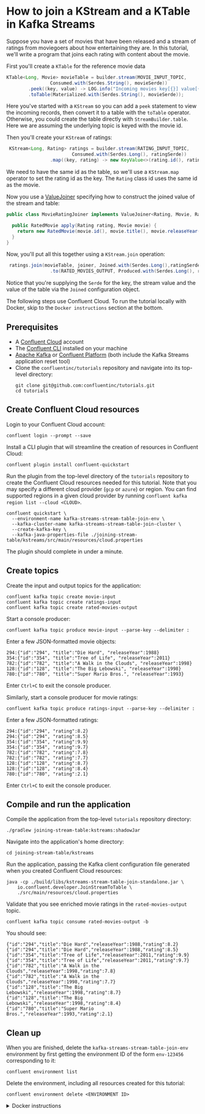 <!-- title: How to join a KStream and a KTable in Kafka Streams -->
<!-- description: In this tutorial, learn how to join a KStream and a KTable in Kafka Streams, with step-by-step instructions and supporting code. -->

# How to join a KStream and a KTable in Kafka Streams

Suppose you have a set of movies that have been released and a stream of ratings from moviegoers about how entertaining they are. In this tutorial, we'll write a program that joins each rating with content about the movie.

First you'll create a `KTable` for the reference movie data

```java
KTable<Long, Movie> movieTable = builder.stream(MOVIE_INPUT_TOPIC,
                Consumed.with(Serdes.String(), movieSerde))
        .peek((key, value) -> LOG.info("Incoming movies key[{}] value[{}]", key, value))
        .toTable(Materialized.with(Serdes.String(), movieSerde));
```

Here you've started with a `KStream` so you can add a `peek` statement to view the incoming records, then convert it to a table with the `toTable` operator.  Otherwise, you could create the table directly with `StreamBuilder.table`.  Here we are assuming the underlying topic is keyed with the movie id.

Then you'll create your `KStream` of ratings:
```java
 KStream<Long, Rating> ratings = builder.stream(RATING_INPUT_TOPIC,
                        Consumed.with(Serdes.Long(), ratingSerde))
                .map((key, rating) -> new KeyValue<>(rating.id(), rating));
```
We need to have the same id as the table, so we'll use a `KStream.map` operator to set the rating id as the key.  The `Rating` class id uses the same id as the movie.

Now you use a [ValueJoiner](https://kafka.apache.org/36/javadoc/org/apache/kafka/streams/kstream/ValueJoiner.html) specifying how to construct the joined value of the stream and table:

```java
public class MovieRatingJoiner implements ValueJoiner<Rating, Movie, RatedMovie> {

  public RatedMovie apply(Rating rating, Movie movie) {
    return new RatedMovie(movie.id(), movie.title(), movie.releaseYear(), rating.rating());
  }
}
```
Now, you'll put all this together using a `KStream.join` operation:

```java
 ratings.join(movieTable, joiner, Joined.with(Serdes.Long(),ratingSerde, movieSerde))
                .to(RATED_MOVIES_OUTPUT, Produced.with(Serdes.Long(), ratedMovieSerde));
```
Notice that you're supplying the `Serde` for the key, the stream value and the value of the table via the `Joined` configuration object.

The following steps use Confluent Cloud. To run the tutorial locally with Docker, skip to the `Docker instructions` section at the bottom.

## Prerequisites

* A [Confluent Cloud](https://confluent.cloud/signup) account
* The [Confluent CLI](https://docs.confluent.io/confluent-cli/current/install.html) installed on your machine
* [Apache Kafka](https://kafka.apache.org/downloads) or [Confluent Platform](https://docs.confluent.io/platform/current/installation/installing_cp/zip-tar.html) (both include the Kafka Streams application reset tool)
* Clone the `confluentinc/tutorials` repository and navigate into its top-level directory:
  ```shell
  git clone git@github.com:confluentinc/tutorials.git
  cd tutorials
  ```

## Create Confluent Cloud resources

Login to your Confluent Cloud account:

```shell
confluent login --prompt --save
```

Install a CLI plugin that will streamline the creation of resources in Confluent Cloud:

```shell
confluent plugin install confluent-quickstart
```

Run the plugin from the top-level directory of the `tutorials` repository to create the Confluent Cloud resources needed for this tutorial. Note that you may specify a different cloud provider (`gcp` or `azure`) or region. You can find supported regions in a given cloud provider by running `confluent kafka region list --cloud <CLOUD>`.

```shell
confluent quickstart \
  --environment-name kafka-streams-stream-table-join-env \
  --kafka-cluster-name kafka-streams-stream-table-join-cluster \
  --create-kafka-key \
  --kafka-java-properties-file ./joining-stream-table/kstreams/src/main/resources/cloud.properties
```

The plugin should complete in under a minute.

## Create topics

Create the input and output topics for the application:

```shell
confluent kafka topic create movie-input
confluent kafka topic create ratings-input
confluent kafka topic create rated-movies-output
```

Start a console producer:

```shell
confluent kafka topic produce movie-input --parse-key --delimiter :
```

Enter a few JSON-formatted movie objects:

```plaintext
294:{"id":"294", "title":"Die Hard", "releaseYear":1988}
354:{"id":"354", "title":"Tree of Life", "releaseYear":2011}
782:{"id":"782", "title":"A Walk in the Clouds", "releaseYear":1998}
128:{"id":"128", "title":"The Big Lebowski", "releaseYear":1998}
780:{"id":"780", "title":"Super Mario Bros.", "releaseYear":1993}
```

Enter `Ctrl+C` to exit the console producer.

Similarly, start a console producer for movie ratings:

```shell
confluent kafka topic produce ratings-input --parse-key --delimiter :
```

Enter a few JSON-formatted ratings:

```plaintext
294:{"id":"294", "rating":8.2}
294:{"id":"294", "rating":8.5}
354:{"id":"354", "rating":9.9}
354:{"id":"354", "rating":9.7}
782:{"id":"782", "rating":7.8}
782:{"id":"782", "rating":7.7}
128:{"id":"128", "rating":8.7}
128:{"id":"128", "rating":8.4}
780:{"id":"780", "rating":2.1}
```

Enter `Ctrl+C` to exit the console producer.

## Compile and run the application

Compile the application from the top-level `tutorials` repository directory:

```shell
./gradlew joining-stream-table:kstreams:shadowJar
```

Navigate into the application's home directory:

```shell
cd joining-stream-table/kstreams
```

Run the application, passing the Kafka client configuration file generated when you created Confluent Cloud resources:

```shell
java -cp ./build/libs/kstreams-stream-table-join-standalone.jar \
    io.confluent.developer.JoinStreamToTable \
    ./src/main/resources/cloud.properties
```

Validate that you see enriched movie ratings in the `rated-movies-output` topic.


```shell
confluent kafka topic consume rated-movies-output -b
```

You should see:

```shell
{"id":"294","title":"Die Hard","releaseYear":1988,"rating":8.2}
{"id":"294","title":"Die Hard","releaseYear":1988,"rating":8.5}
{"id":"354","title":"Tree of Life","releaseYear":2011,"rating":9.9}
{"id":"354","title":"Tree of Life","releaseYear":2011,"rating":9.7}
{"id":"782","title":"A Walk in the Clouds","releaseYear":1998,"rating":7.8}
{"id":"782","title":"A Walk in the Clouds","releaseYear":1998,"rating":7.7}
{"id":"128","title":"The Big Lebowski","releaseYear":1998,"rating":8.7}
{"id":"128","title":"The Big Lebowski","releaseYear":1998,"rating":8.4}
{"id":"780","title":"Super Mario Bros.","releaseYear":1993,"rating":2.1}
```

## Clean up

When you are finished, delete the `kafka-streams-stream-table-join-env` environment by first getting the environment ID of the form `env-123456` corresponding to it:

```shell
confluent environment list
```

Delete the environment, including all resources created for this tutorial:

```shell
confluent environment delete <ENVIRONMENT ID>
```

<details>
  <summary>Docker instructions</summary>

  ## Prerequisites

  * Docker running via [Docker Desktop](https://docs.docker.com/desktop/) or [Docker Engine](https://docs.docker.com/engine/install/)
  * [Docker Compose](https://docs.docker.com/compose/install/). Ensure that the command `docker compose version` succeeds.
  * Clone the `confluentinc/tutorials` repository and navigate into its top-level directory:
    ```shell
    git clone git@github.com:confluentinc/tutorials.git
    cd tutorials
    ```

  ## Start Kafka in Docker

  Start Kafka with the following command run from the top-level `tutorials` repository directory:

  ```shell
  docker compose -f ./docker/docker-compose-kafka.yml up -d
  ```

  ## Create topics

  Open a shell in the broker container:

  ```shell
  docker exec -it broker /bin/bash
  ```

  Create the input and output topics for the application:

  ```shell
  kafka-topics --bootstrap-server localhost:9092 --create --topic movie-input
  kafka-topics --bootstrap-server localhost:9092 --create --topic ratings-input
  kafka-topics --bootstrap-server localhost:9092 --create --topic rated-movies-output
  ```

  Start a console producer:

  ```shell
  kafka-console-producer --bootstrap-server localhost:9092 --topic movie-input \
      --property "parse.key=true" --property "key.separator=:"
  ```

  Enter a few JSON-formatted movie objects:

  ```plaintext
  294:{"id":"294", "title":"Die Hard", "releaseYear":1988}
  354:{"id":"354", "title":"Tree of Life", "releaseYear":2011}
  782:{"id":"782", "title":"A Walk in the Clouds", "releaseYear":1998}
  128:{"id":"128", "title":"The Big Lebowski", "releaseYear":1998}
  780:{"id":"780", "title":"Super Mario Bros.", "releaseYear":1993}
  ```
  
  Enter `Ctrl+C` to exit the console producer.

  Similarly, start a console producer for movie ratings:

  ```shell
  kafka-console-producer --bootstrap-server localhost:9092 --topic ratings-input \
      --property "parse.key=true" --property "key.separator=:"
  ```

  Enter a few JSON-formatted ratings:

  ```plaintext
  294:{"id":"294", "rating":8.2}
  294:{"id":"294", "rating":8.5}
  354:{"id":"354", "rating":9.9}
  354:{"id":"354", "rating":9.7}
  782:{"id":"782", "rating":7.8}
  782:{"id":"782", "rating":7.7}
  128:{"id":"128", "rating":8.7}
  128:{"id":"128", "rating":8.4}
  780:{"id":"780", "rating":2.1}
  ```

  Enter `Ctrl+C` to exit the console producer.

  ## Compile and run the application

  On your local machine, compile the app:

  ```shell
  ./gradlew joining-stream-table:kstreams:shadowJar
  ```

  Navigate into the application's home directory:

  ```shell
  cd joining-stream-table/kstreams
  ```

  Run the application, passing the `local.properties` Kafka client configuration file that points to the broker's bootstrap servers endpoint at `localhost:9092`:

  ```shell
  java -cp ./build/libs/kstreams-stream-table-join-standalone.jar \
      io.confluent.developer.JoinStreamToTable \
      ./src/main/resources/local.properties
  ```

  Validate that you see enriched movie ratings in the `rated-movies-output` topic. In the broker container shell:

  ```shell
  kafka-console-consumer --bootstrap-server localhost:9092 --topic rated-movies-output --from-beginning
  ```

  You should see:

  ```shell
  {"id":"294","title":"Die Hard","releaseYear":1988,"rating":8.2}
  {"id":"294","title":"Die Hard","releaseYear":1988,"rating":8.5}
  {"id":"354","title":"Tree of Life","releaseYear":2011,"rating":9.9}
  {"id":"354","title":"Tree of Life","releaseYear":2011,"rating":9.7}
  {"id":"782","title":"A Walk in the Clouds","releaseYear":1998,"rating":7.8}
  {"id":"782","title":"A Walk in the Clouds","releaseYear":1998,"rating":7.7}
  {"id":"128","title":"The Big Lebowski","releaseYear":1998,"rating":8.7}
  {"id":"128","title":"The Big Lebowski","releaseYear":1998,"rating":8.4}
  {"id":"780","title":"Super Mario Bros.","releaseYear":1993,"rating":2.1}
  ```

  ## Clean up

  From your local machine, stop the broker container:

  ```shell
  docker compose -f ./docker/docker-compose-kafka.yml down
  ```
</details>
